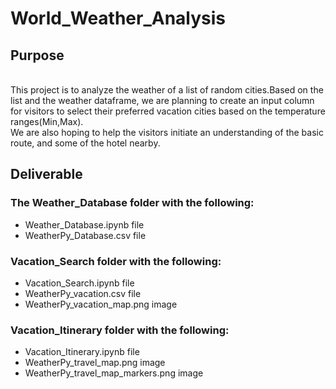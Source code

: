 # World_Weather_Analysis

## Purpose
<br>This project is to analyze the weather of a list of random cities.Based on the list and the weather dataframe, we are planning to create an input column for visitors to select their preferred vacation cities based on the temperature ranges(Min,Max).
<br>We are also hoping to help the visitors initiate an understanding of the basic route, and some of the hotel nearby.

## Deliverable
### The Weather_Database folder with the following:
- Weather_Database.ipynb file
- WeatherPy_Database.csv file

### Vacation_Search folder with the following:
- Vacation_Search.ipynb file
- WeatherPy_vacation.csv file
- WeatherPy_vacation_map.png image

### Vacation_Itinerary folder with the following:
- Vacation_Itinerary.ipynb file
- WeatherPy_travel_map.png image
- WeatherPy_travel_map_markers.png image